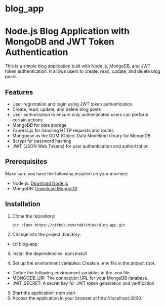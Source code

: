 # blog_app
# Node.js Blog Application with MongoDB and JWT Token Authentication

This is a simple blog application built with Node.js, MongoDB, and JWT token authentication. It allows users to create, read, update, and delete blog posts.

## Features

- User registration and login using JWT token authentication
- Create, read, update, and delete blog posts
- User authorization to ensure only authenticated users can perform certain actions
- MongoDB for data storage
- Express.js for handling HTTP requests and routes
- Mongoose as the ODM (Object Data Modeling) library for MongoDB
- Bcrypt for password hashing
- JWT (JSON Web Tokens) for user authentication and authorization

## Prerequisites

Make sure you have the following installed on your machine:

- Node.js: [Download Node.js](https://nodejs.org)
- MongoDB: [Download MongoDB](https://www.mongodb.com/try/download/community)

## Installation

1. Clone the repository:

   ```bash
   git clone https://github.com/tabishine/blog-app.git


2. Change into the project directory:
-  cd blog-app
3. Install the dependencies: npm install

4. Set up the environment variables:  Create a .env file in the project root.
- Define the following environment variables in the .env file:
- MONGODB_URI: The connection URL for your MongoDB database.
- JWT_SECRET: A secret key for JWT token generation and verification.
5. Start the application: 
npm start
6. Access the application in your browser at http://localhost:3000.
